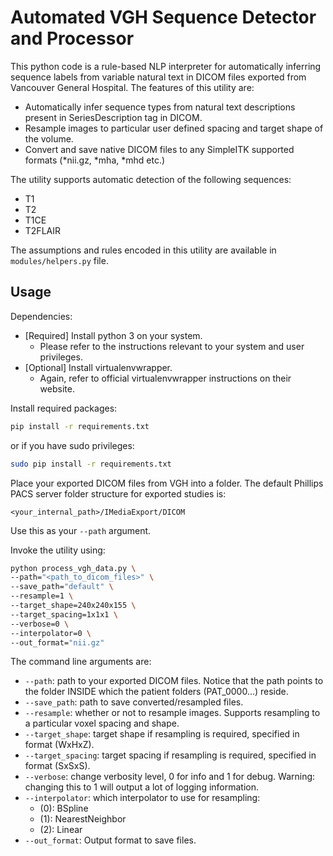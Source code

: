 Automated VGH Sequence Detector and Processor
===========

This python code is a rule-based NLP interpreter for automatically inferring sequence labels from variable natural text in DICOM files exported from Vancouver General Hospital. 
The features of this utility are:
- Automatically infer sequence types from natural text descriptions present in SeriesDescription tag in DICOM.
- Resample images to particular user defined spacing and target shape of the volume.
- Convert and save native DICOM files to any SimpleITK supported formats (*nii.gz, *mha, *mhd etc.)
 

The utility supports automatic detection of the following sequences:

- T1
- T2
- T1CE
- T2FLAIR


The assumptions and rules encoded in this utility are available in `modules/helpers.py` file. 

## Usage
Dependencies:
- [Required] Install python 3 on your system. 
    - Please refer to the instructions relevant to your system and user privileges. 
- [Optional] Install virtualenvwrapper. 
    - Again, refer to official virtualenvwrapper instructions on their website. 

Install required packages:

```bash
pip install -r requirements.txt
```

or if you have sudo privileges: 

```bash
sudo pip install -r requirements.txt
```

Place your exported DICOM files from VGH into a folder. The default Phillips PACS server folder structure for exported studies is:

```
<your_internal_path>/IMediaExport/DICOM
```

Use this as your `--path` argument. 

Invoke the utility using:
```bash
python process_vgh_data.py \ 
--path="<path_to_dicom_files>" \
--save_path="default" \
--resample=1 \ 
--target_shape=240x240x155 \
--target_spacing=1x1x1 \
--verbose=0 \
--interpolator=0 \
--out_format="nii.gz"
```
The command line arguments are:
- `--path`: path to your exported DICOM files. Notice that the path points to the folder INSIDE which the patient folders (PAT_0000...) reside.
- `--save_path`: path to save converted/resampled files. 
- `--resample`: whether or not to resample images. Supports resampling to a particular voxel spacing and shape. 
- `--target_shape`: target shape if resampling is required, specified in format (WxHxZ).
- `--target_spacing`: target spacing if resampling is required,  specified in format (SxSxS).
- `--verbose`: change verbosity level, 0 for info and 1 for debug. Warning: changing this to 1 will output a lot of logging information.
- `--interpolator`: which interpolator to use for resampling:
  - (0): BSpline
  - (1): NearestNeighbor
  - (2): Linear
- `--out_format`: Output format to save files.